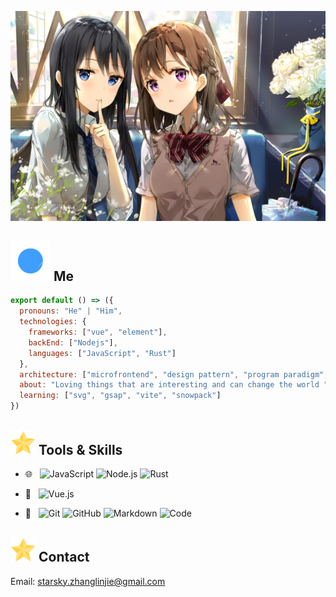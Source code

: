 ![01PNG](./BINARY/01.png)

## <img src="./svg/circle.svg"/>  Me
                                                                                                        
```js
export default () => ({
  pronouns: "He" | "Him",
  technologies: {
    frameworks: ["vue", "element"],
    backEnd: ["Nodejs"],
    languages: ["JavaScript", "Rust"]
  },
  architecture: ["microfrontend", "design pattern", "program paradigm", "algorithm"],
  about: "Loving things that are interesting and can change the world ",
  learning: ["svg", "gsap", "vite", "snowpack"]
})                                                                                                   
```
                                                                                                    
## <img src="./svg/star.svg"/>  Tools & Skills

- 🌐 &#160; 
![JavaScript](https://img.shields.io/badge/-JavaScript-333333?style=flat&logo=JavaScript)
![Node.js](https://img.shields.io/badge/-Node.js-333333?style=flat&logo=node.js)
![Rust](https://img.shields.io/badge/-Rust-333333?style=flat&logo=rust&logoColor=blue)

- 🚧 &#160;
![Vue.js](https://img.shields.io/badge/-VueJS-333333?style=flat&logo=Vue.js)

- 🔧 &#160;
![Git](https://img.shields.io/badge/-Git-333333?style=flat&logo=git)
![GitHub](https://img.shields.io/badge/-GitHub-333333?style=flat&logo=github)
![Markdown](https://img.shields.io/badge/-Markdown-333333?style=flat&logo=markdown)
![Code](https://img.shields.io/badge/-Code-333333?style=flat&logo=visualstudiocode&logoColor=blue)

## <img src="./svg/star.svg"/> Contact

Email: starsky.zhanglinjie@gmail.com
